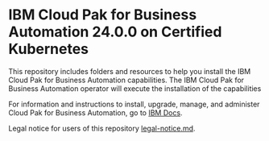 # IBM Cloud Pak for Business Automation 24.0.0 on Certified Kubernetes

This repository includes folders and resources to help you install the IBM Cloud Pak for Business Automation capabilities. The IBM Cloud Pak for Business Automation operator will execute the installation of the capabilities

For information and instructions to install, upgrade, manage, and administer Cloud Pak for Business Automation, go to [IBM Docs](https://www.ibm.com/docs/en/cloud-paks/cp-biz-automation/24.0.0?topic=ipd-installing-stand-alone-business-automation-insights-production-deployment).

Legal notice for users of this repository [legal-notice.md](legal-notice.md).
